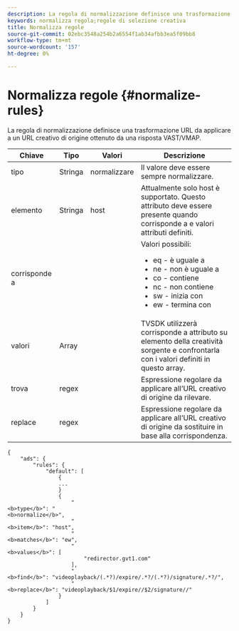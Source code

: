 ```yaml
---
description: La regola di normalizzazione definisce una trasformazione URL da applicare a un URL creativo di origine ottenuto da una risposta VAST/VMAP.
keywords: normalizza regola;regole di selezione creativa
title: Normalizza regole
source-git-commit: 02ebc3548a254b2a6554f1ab34afbb3ea5f09bb8
workflow-type: tm+mt
source-wordcount: '157'
ht-degree: 0%

---
```


# Normalizza regole {#normalize-rules}

La regola di normalizzazione definisce una trasformazione URL da applicare a un URL creativo di origine ottenuto da una risposta VAST/VMAP.

<table id="table_ljp_tgx_hz">  
 <thead> 
  <tr> 
   <th class="entry"><b>Chiave</b></th> 
   <th class="entry"><b>Tipo</b></th> 
   <th class="entry"><b>Valori</b></th> 
   <th class="entry"><b>Descrizione</b></th>
  </tr> 
 </thead>
 <tbody> 
  <tr> 
   <td><span class="codeph"> tipo</span></td> 
   <td><span class="codeph"> Stringa</span></td> 
   <td><span class="codeph"> normalizzare</span></td> 
   <td>Il valore deve essere sempre <span class="codeph"> normalizzare</span>.</td> 
  </tr> 
  <tr> 
   <td><span class="codeph"> elemento</span></td> 
   <td><span class="codeph"> Stringa</span></td> 
   <td><span class="codeph"> host</span></td> 
   <td>Attualmente solo <span class="codeph"> host</span> è supportato. Questo attributo deve essere presente quando <span class="codeph"> corrisponde a</span> e <span class="codeph"> valori</span> attributi definiti.</td> 
  </tr> 
  <tr> 
   <td><span class="codeph"> corrisponde a</span></td> 
   <td></td> 
   <td></td> 
   <td>Valori possibili:
    <ul id="ul_tnf_2hx_hz"> 
     <li><span class="codeph"> eq</span> - è uguale a</li> 
     <li><span class="codeph"> ne</span> - non è uguale a</li> 
     <li><span class="codeph"> co</span> - contiene</li> 
     <li><span class="codeph"> nc</span> - non contiene</li> 
     <li><span class="codeph"> sw</span> - inizia con</li> 
     <li><span class="codeph"> ew</span> - termina con</li> 
    </ul></td> 
  </tr> 
  <tr> 
   <td><span class="codeph"> valori</span></td> 
   <td><span class="codeph"> Array</span></td> 
   <td></td> 
   <td>TVSDK utilizzerà <span class="codeph"> corrisponde a</span> attributo su <span class="codeph"> elemento</span> della creatività sorgente e confrontarla con i valori definiti in questo array.</td> 
  </tr> 
  <tr> 
   <td><span class="codeph"> trova</span></td> 
   <td><span class="codeph"> regex</span></td> 
   <td></td> 
   <td> Espressione regolare da applicare all’URL creativo di origine da rilevare.</td> 
  </tr> 
  <tr> 
   <td><span class="codeph"> replace</span></td> 
   <td><span class="codeph"> regex</span></td> 
   <td></td> 
   <td> Espressione regolare da applicare all’URL creativo di origine da sostituire in base alla corrispondenza.</td> 
  </tr> 
 </tbody> 
</table>

```
{
    "ads": {
        "rules": {
            "default": [
                {
                ...
                }
                {
                    "
<b>type</b>": "
<b>normalize</b>",
                    "
<b>item</b>": "host",
                    "
<b>matches</b>": "ew",
                    "
<b>values</b>": [
                        "redirector.gvt1.com"
                    ],
                    "
<b>find</b>": "videoplayback/(.*?)/expire/.*?/(.*?)/signature/.*?/",
                    "
<b>replace</b>": "videoplayback/$1/expire//$2/signature//"
                }                
            ]
        }
    }
}
```

